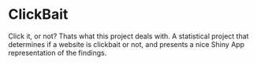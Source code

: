 # ClickBait
Click it, or not? Thats what this project deals with. A statistical project that determines if a website is clickbait or not, and presents a nice Shiny App representation of the findings. 
